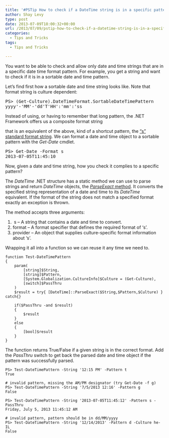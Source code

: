 ```yaml
---
title: '#PSTip How to check if a DateTime string is in a specific pattern'
author: Shay Levy
type: post
date: 2013-07-09T18:00:32+00:00
url: /2013/07/09/pstip-how-to-check-if-a-datetime-string-is-in-a-specific-pattern/
categories:
  - Tips and Tricks
tags:
  - Tips and Tricks

---
```

You want to be able to check and allow only date and time strings that are in a specific date time format pattern. For example, you get a string and want to check if it is in a sortable date and time pattern.

Let&#8217;s find first how a sortable date and time string looks like. Note that format string is culture dependent:

<pre class="brush: powershell; title: ; notranslate" title="">PS&gt; (Get-Culture).DateTimeFormat.SortableDateTimePattern
yyyy'-'MM'-'dd'T'HH':'mm':'ss
</pre>

Instead of using, or having to remember that long pattern, the .NET Framework offers us a composite format string

that is an equivalent of the above, kind of a shortcut pattern, the [&#8220;s&#8221; standard format string][1]. We can format a date and time object to a sortable pattern with the _Get-Date_ cmdlet.

<pre class="brush: powershell; title: ; notranslate" title="">PS&gt; Get-Date -Format s
2013-07-05T11:45:10
</pre>

Now, given a date and time string, how you check it complies to a specific pattern?

The _DateTime_ .NET structure has a static method we can use to parse strings and return _DateTime_ objects, the [_ParseExact_ method][2]. It converts the specified string representation of a date and time to its _DateTime_ equivalent. If the format of the string does not match a specified format exactly an exception is thrown.

The method accepts three arguments:

  1.  s &#8211; A string that contains a date and time to convert.
  2. format &#8211; A format specifier that defines the required format of &#8216;s&#8217;.
  3. provider &#8211; An object that supplies culture-specific format information about &#8216;s&#8217;.

Wrapping it all into a function so we can reuse it any time we need to.


    function Test-DateTimePattern
    {
        param(
            [string]$String,
            [string]$Pattern,
            [System.Globalization.CultureInfo]$Culture = (Get-Culture),
            [switch]$PassThru
        )
        $result = try{ [DateTime]::ParseExact($String,$Pattern,$Culture) } catch{}
    
        if($PassThru -and $result)
        {
            $result
        }
        else
        {
            [bool]$result
        }
    }

The function returns True/False if a given string is in the correct format. Add the _PassThru_ switch to get back the parsed date and time object if the pattern was successfully parsed.

```
PS> Test-DateTimePattern -String '12:15 PM' -Pattern t
True

# invalid pattern, missing the AM/PM designator (try Get-Date -f g)
PS> Test-DateTimePattern -String '7/5/2013 12:16' -Pattern g
False

PS> Test-DateTimePattern -String '2013-07-05T11:45:12' -Pattern s -PassThru
Friday, July 5, 2013 11:45:12 AM

# invalid pattern, pattern should be in dd/MM/yyyy
PS> Test-DateTimePattern -String '12/14/2013' -Pattern d -Culture he-IL
False
```

[1]: http://msdn.microsoft.com/en-us/library/az4se3k1.aspx
[2]: http://msdn.microsoft.com/en-us/library/w2sa9yss.aspx